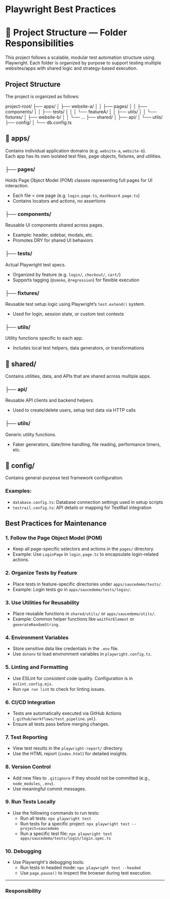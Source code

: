 # Playwright Best Practices

# 🎯 Project Structure — Folder Responsibilities
This project follows a scalable, modular test automation structure using Playwright. Each folder is organized by purpose to support testing multiple websites/apps with shared logic and strategy-based execution.

## Project Structure
The project is organized as follows:

project-root/
├── apps/
│   ├── website-a/
│   │   ├── pages/
│   │   ├── components/
│   │   ├── tests/
│   │   │   └── featureA/
│   │   ├── utils/
│   │   └── fixtures/
│   ├── website-b/
│   │   └── ...
├── shared/
│   ├── api/
│   └── utils/
├── config/
│   └── db.config.ts

## 📁 apps/

Contains individual application domains (e.g. `website-a`, `website-b`).  
Each app has its own isolated test files, page objects, fixtures, and utilities.

### ├── pages/
Holds Page Object Model (POM) classes representing full pages for UI interaction.
- Each file = one page (e.g. `login.page.ts`, `dashboard.page.ts`)
- Contains locators and actions, no assertions

### ├── components/
Reusable UI components shared across pages.
- Example: header, sidebar, modals, etc.
- Promotes DRY for shared UI behaviors

### ├── tests/
Actual Playwright test specs.
- Organized by feature (e.g. `login/`, `checkout/`, `cart/`)
- Supports tagging (`@smoke`, `@regression`) for flexible execution

### ├── fixtures/
Reusable test setup logic using Playwright’s `test.extend()` system.
- Used for login, session state, or custom test contexts

### ├── utils/
Utility functions specific to each app.
- Includes local test helpers, data generators, or transformations

## 📁 shared/

Contains utilities, data, and APIs that are shared across multiple apps.

### ├── api/
Reusable API clients and backend helpers.
- Used to create/delete users, setup test data via HTTP calls

### ├── utils/
Generic utility functions.
- Faker generators, date/time handling, file reading, performance timers, etc.

## 📁 config/

Contains general-purpose test framework configuration.

### Examples:
- `database.config.ts`: Database connection settings used in setup scripts
- `testrail.config.ts`: API details or mapping for TestRail integration

## Best Practices for Maintenance

### 1. **Follow the Page Object Model (POM)**
   - Keep all page-specific selectors and actions in the `pages/` directory.
   - Example: Use `LoginPage` in `login.page.ts` to encapsulate login-related actions.

### 2. **Organize Tests by Feature**
   - Place tests in feature-specific directories under `apps/saucedemo/tests/`.
   - Example: Login tests go in `apps/saucedemo/tests/login/`.

### 3. **Use Utilities for Reusability**
   - Place reusable functions in `shared/utils/` or `apps/saucedemo/utils/`.
   - Example: Common helper functions like `waitForElement` or `generateRandomString`.

### 4. **Environment Variables**
   - Store sensitive data like credentials in the `.env` file.
   - Use `dotenv` to load environment variables in `playwright.config.ts`.

### 5. **Linting and Formatting**
   - Use ESLint for consistent code quality. Configuration is in `eslint.config.mjs`.
   - Run `npm run lint` to check for linting issues.

### 6. **CI/CD Integration**
   - Tests are automatically executed via GitHub Actions (`.github/workflows/test_pipeline.yml`).
   - Ensure all tests pass before merging changes.

### 7. **Test Reporting**
   - View test results in the `playwright-report/` directory.
   - Use the HTML report (`index.html`) for detailed insights.

### 8. **Version Control**
   - Add new files to `.gitignore` if they should not be committed (e.g., `node_modules`, `.env`).
   - Use meaningful commit messages.

### 9. **Run Tests Locally**
   - Use the following commands to run tests:
     - Run all tests: `npx playwright test`
     - Run tests for a specific project: `npx playwright test --project=saucedemo`
     - Run a specific test file: `npx playwright test apps/saucedemo/tests/login/login.spec.ts`

### 10. **Debugging**
   - Use Playwright's debugging tools:
     - Run tests in headed mode: `npx playwright test --headed`
     - Use `page.pause()` to inspect the browser during test execution.

---

### Responsibility